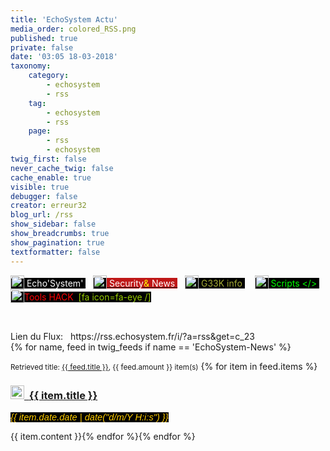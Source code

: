 ```yaml
---
title: 'EchoSystem Actu'
media_order: colored_RSS.png
published: true
private: false
date: '03:05 18-03-2018'
taxonomy:
    category:
        - echosystem
        - rss
    tag:
        - echosystem
        - rss
    page:
        - rss
        - echosystem
twig_first: false
never_cache_twig: false
cache_enable: true
visible: true
debugger: false
creator: erreur32
blog_url: /rss
show_sidebar: false
show_breadcrumbs: true
show_pagination: true
textformatter: false
---
```


<!-- <link rel="alternate" type="application/rss+xml"  href="https://rss.echosystem.fr/i/?a=rss&get=c_6"> -->
<div class="e-content">
<p><a href="https://echosystem.fr/rss/echosystem-actu"><span style="font-family: andale\ mono, monospace; color: #00ff00; background-color: #000000;"><sub><img src="../../../_img/colored_RSS.png" width="22" height="22" /></sub></span><span style="background-color: #000000; color: #ffffff;"> Echo'System' </span></a>    &nbsp;&nbsp; 
 <a href="https://echosystem.fr/rss/rss-secu"><span style="background-color: #000000;"><sub><img src="../../../_img/colored_RSS.png" width="22" height="22" /></sub></span><span style="background-color: #bf1717;"><span style="color: #ffffff;"> Security</span><span style="color: #ffff00;">&amp;</span> <span style="background-color: #bf1717; color: #ffffff;">News </span></span></a>    &nbsp;&nbsp; 
 <a href="https://echosystem.fr/rss/rss-geek"><span style="background-color: #000000;"><sub><img src="../../../_img/colored_RSS.png" width="22" height="22" /></sub></span><span style=" background-color: #000000; color: #a7ad36;"> G33K info&nbsp;</span></a>   &nbsp;&nbsp; 
 <a href="https://echosystem.fr/rss/rss-scripts"><span style="color: #ffffff; background-color: #000000; color: #99cc00;"><sub><img src="../../../_img/colored_RSS.png" width="22" height="22" /></sub><span style="background-color: #000000; color: #00ff00;"> Scripts &lt;/&gt;   </span>  </span> </a>   &nbsp;&nbsp; 
<a href="https://echosystem.fr/rss/rss-hack"><span style="background-color: #000000;"><sub><img src="../../../_img/colored_RSS.png" width="22" height="22" /></sub></span><span style="color: #99cc00;"><span style="background-color: #000000; color: #ff0000;">Tools HACK  &nbsp;<span style="color: #99cc00;">[fa icon=fa-eye /]   </span> </span></span></a></p>


<p>&nbsp;</p>
<p>Lien du Flux:&nbsp;&nbsp; https://rss.echosystem.fr/i/?a=rss&amp;get=c_23<br />{% for name, feed in twig_feeds if name == 'EchoSystem-News' %}</p>
<p><small>Retrieved title: <a href="{{ feed.source }}">{{ feed.title }}</a>, {{ feed.amount }} item(s)</small> {% for item in feed.items %}</p>
<h3 id="mcetoc_1c9as0kq40"><a href="{{ item.url }}"><img src="../../../_img/colored_RSS.png" width="22" height="22" />&nbsp; </a><a href="{{ item.url }}"> {{ item.title }}</a></h3>
<p><span style="color: #ffcc00; font-family: helvetica, arial, sans-serif;"><span style="font-size: 11pt; background-color: #000000;"><em>{{ item.date.date | date("d/m/Y H:i:s") }}</em></span></span></p>
<p>{{ item.content }}{% endfor %}{% endfor %}</p>
</div>